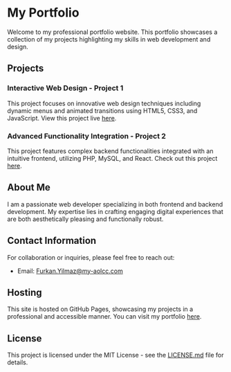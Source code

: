 # My Portfolio

Welcome to my professional portfolio website. This portfolio showcases a collection of my projects highlighting my skills in web development and design.

## Projects

### Interactive Web Design - Project 1
This project focuses on innovative web design techniques including dynamic menus and animated transitions using HTML5, CSS3, and JavaScript. View this project live [here](https://github.com/furkanyilmaz-bit).

### Advanced Functionality Integration - Project 2
This project features complex backend functionalities integrated with an intuitive frontend, utilizing PHP, MySQL, and React. Check out this project [here](https://github.com/furkanyilmaz-bit).

## About Me

I am a passionate web developer specializing in both frontend and backend development. My expertise lies in crafting engaging digital experiences that are both aesthetically pleasing and functionally robust.

## Contact Information

For collaboration or inquiries, please feel free to reach out:
- Email: [Furkan.Yilmaz@my-aolcc.com](mailto:Furkan.Yilmaz@my-aolcc.com)

## Hosting

This site is hosted on GitHub Pages, showcasing my projects in a professional and accessible manner. You can visit my portfolio [here](https://github.com/furkanyilmaz-bit).

## License

This project is licensed under the MIT License - see the [LICENSE.md](LICENSE.md) file for details.
